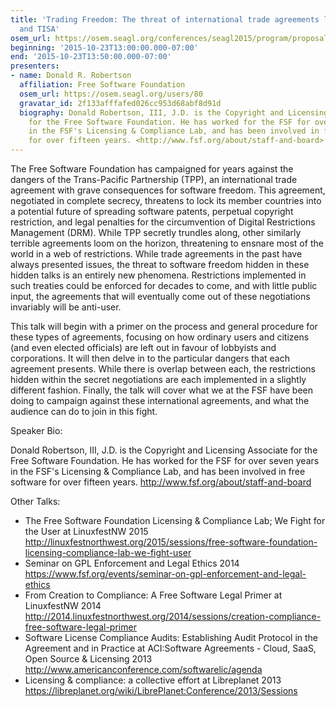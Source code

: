 ```yaml
---
title: 'Trading Freedom: The threat of international trade agreements like TPP, TTIP,
  and TISA'
osem_url: https://osem.seagl.org/conferences/seagl2015/program/proposals/73
beginning: '2015-10-23T13:00:00.000-07:00'
end: '2015-10-23T13:50:00.000-07:00'
presenters:
- name: Donald R. Robertson
  affiliation: Free Software Foundation
  osem_url: https://osem.seagl.org/users/80
  gravatar_id: 2f133afffafed026cc953d68abf8d91d
  biography: Donald Robertson, III, J.D. is the Copyright and Licensing Associate
    for the Free Software Foundation. He has worked for the FSF for over seven years
    in the FSF's Licensing & Compliance Lab, and has been involved in free software
    for over fifteen years. <http://www.fsf.org/about/staff-and-board>
---
```


The Free Software Foundation has campaigned for years against the dangers of the Trans-Pacific Partnership (TPP), an international trade agreement with grave consequences for software freedom. This agreement, negotiated in complete secrecy, threatens to lock its member countries into a potential future of spreading software patents, perpetual copyright restriction, and legal penalties for the circumvention of Digital Restrictions Management (DRM). While TPP secretly trundles along, other similarly terrible agreements loom on the horizon, threatening to ensnare most of the world in a web of restrictions. While trade agreements in the past have always presented issues, the threat to software freedom hidden in these hidden talks is an entirely new phenomena. Restrictions implemented in such treaties could be enforced for decades to come, and with little public input, the agreements that will eventually come out of these negotiations invariably will be anti-user.

This talk will begin with a primer on the process and general procedure for these types of agreements, focusing on how ordinary users and citizens (and even elected officials) are left out in favour of lobbyists and corporations. It will then delve in to the particular dangers that each agreement presents. While there is overlap between each, the restrictions hidden within the secret negotiations are each implemented in a slightly different fashion. Finally, the talk will cover what we at the FSF have been doing to campaign against these international agreements, and what the audience can do to join in this fight.

Speaker Bio:

Donald Robertson, III, J.D. is the Copyright and Licensing Associate for the Free Software Foundation. He has worked for the FSF for over seven years in the FSF's Licensing & Compliance Lab, and has been involved in free software for over fifteen years. <http://www.fsf.org/about/staff-and-board>

Other Talks:
* The Free Software Foundation Licensing & Compliance Lab; We Fight for the User at LinuxfestNW 2015 <http://linuxfestnorthwest.org/2015/sessions/free-software-foundation-licensing-compliance-lab-we-fight-user>
* Seminar on GPL Enforcement and Legal Ethics 2014 <https://www.fsf.org/events/seminar-on-gpl-enforcement-and-legal-ethics>
* From Creation to Compliance: A Free Software Legal Primer at LinuxfestNW 2014 <http://2014.linuxfestnorthwest.org/2014/sessions/creation-compliance-free-software-legal-primer>
* Software License Compliance Audits: Establishing Audit Protocol in the Agreement and in Practice at ACI:Software Agreements - Cloud, SaaS, Open Source & Licensing 2013 <http://www.americanconference.com/softwarelic/agenda>
* Licensing & compliance: a collective effort at Libreplanet 2013 <https://libreplanet.org/wiki/LibrePlanet:Conference/2013/Sessions>
